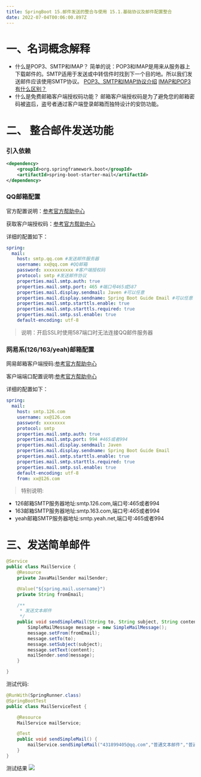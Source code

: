 ```yaml
---
title: SpringBoot 15.邮件发送的整合与使用 15.1.基础协议及邮件配置整合
date: 2022-07-04T00:06:00.897Z
---
```

# 一、名词概念解释

- 什么是POP3、SMTP和IMAP？
  简单的说：POP3和IMAP是用来从服务器上下载邮件的。SMTP适用于发送或中转信件时找到下一个目的地。所以我们发送邮件应该使用SMTP协议。
  [POP3、SMTP和IMAP协议介绍](http://help.mail.163.com/faqDetail.do?code=d7a5dc8471cd0c0e8b4b8f4f8e49998b374173cfe9171305fa1ce630d7f67ac22dc0e9af8168582a)
  [IMAP和POP3有什么区别？](http://help.mail.163.com/faqDetail.do?code=d7a5dc8471cd0c0e8b4b8f4f8e49998b374173cfe9171305fa1ce630d7f67ac2f56104105f35a05d)
- 什么是免费邮箱客户端授权码功能？
  邮箱客户端授权码是为了避免您的邮箱密码被盗后，盗号者通过客户端登录邮箱而独特设计的安防功能。

# 二、 整合邮件发送功能

### 引入依赖

```xml
<dependency>
    <groupId>org.springframework.boot</groupId>
    <artifactId>spring-boot-starter-mail</artifactId>
</dependency>
```

### QQ邮箱配置

官方配置说明：[参考官方帮助中心](http://service.mail.qq.com/cgi-bin/help?subtype=1&&id=28&&no=369)

获取客户端授权码：[参考官方帮助中心](http://service.mail.qq.com/cgi-bin/help?subtype=1&&no=1001256&&id=28)

详细的配置如下：

```yaml
spring:
  mail:
    host: smtp.qq.com #发送邮件服务器
    username: xx@qq.com #QQ邮箱
    password: xxxxxxxxxxx #客户端授权码
    protocol: smtp #发送邮件协议
    properties.mail.smtp.auth: true
    properties.mail.smtp.port: 465 #端口号465或587
    properties.mail.display.sendmail: Javen #可以任意
    properties.mail.display.sendname: Spring Boot Guide Email #可以任意
    properties.mail.smtp.starttls.enable: true
    properties.mail.smtp.starttls.required: true
    properties.mail.smtp.ssl.enable: true
    default-encoding: utf-8
```

> 说明：开启SSL时使用587端口时无法连接QQ邮件服务器

### 网易系(126/163/yeah)邮箱配置

网易邮箱客户端授码:[参考官方帮助中心](http://help.mail.163.com/faq.do?m=list&categoryID=197)

客户端端口配置说明:[参考官方帮助中心](http://mail.163.com/html/110127_imap/index.htm#tab=android)

详细的配置如下：

```yaml
spring:
  mail:
    host: smtp.126.com
    username: xx@126.com
    password: xxxxxxxx
    protocol: smtp
    properties.mail.smtp.auth: true
    properties.mail.smtp.port: 994 #465或者994
    properties.mail.display.sendmail: Javen
    properties.mail.display.sendname: Spring Boot Guide Email
    properties.mail.smtp.starttls.enable: true
    properties.mail.smtp.starttls.required: true
    properties.mail.smtp.ssl.enable: true
    default-encoding: utf-8
    from: xx@126.com
```

> 特别说明:

- 126邮箱SMTP服务器地址:smtp.126.com,端口号:465或者994
- 163邮箱SMTP服务器地址:smtp.163.com,端口号:465或者994
- yeah邮箱SMTP服务器地址:smtp.yeah.net,端口号:465或者994

# 三、发送简单邮件

```java
@Service
public class MailService {
    @Resource
    private JavaMailSender mailSender;

    @Value("${spring.mail.username}")
    private String fromEmail;

    /**
     * 发送文本邮件
     */
    public void sendSimpleMail(String to, String subject, String content) {
        SimpleMailMessage message = new SimpleMailMessage();
        message.setFrom(fromEmail);
        message.setTo(to);
        message.setSubject(subject);
        message.setText(content);
        mailSender.send(message);
    }

}
```

测试代码:

```java
@RunWith(SpringRunner.class)
@SpringBootTest
public class MailServiceTest {

    @Resource
    MailService mailService;

    @Test
    public void sendSimpleMail() {
        mailService.sendSimpleMail("431899405@qq.com","普通文本邮件","普通文本邮件内容测试");
    }
}
```

测试结果
![](https://cdn.jsdelivr.net/gh/krislinzhao/IMGcloud/img/20200506140850.png)